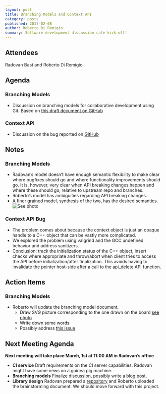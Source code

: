```yaml
---
layout: post
title: Branching Models and Context API
category: posts
published: 2017-02-08
author: Roberto Di Remigio
summary: Software development discussion cafè kick-off!
---
```


## Attendees

Radovan Bast and Roberto Di Remigio

## Agenda

### Branching Models

* Discussion on branching models for collaborative development using Git. Based
  on [this draft document on
  GitHub](https://github.com/robertodr/branching-model-discussion)

### Context API

* Discussion on the bug reported on [GitHub](https://github.com/bast/context-api-example/issues/1)

## Notes

### Branching Models

* Radovan’s model doesn’t have enough semantic flexibility to make clear where
  bugfixes should go and where functionality improvements should go. It is,
  however, very clear when API breaking changes happen and where these should
  go, relative to upstream repo and branches.
* Roberto’s model has ambiguities regarding API breaking changes.
* A finer grained model, synthesis of the two, has the desired semantics. ![See
  photo](../images/posts/2017-02-08_branching-model.jpg "Branching model")

### Context API Bug

* The problem comes about because the context object is just an opaque handle
  to a C++ object that can be vastly more complicated.
* We explored the problem using valgrind and the GCC undefined behavior and
  address sanitizers.
* Conclusion: track the initialization status of the C++ object, insert checks
  where appropriate and throw/abort when client tries to access the API before
  initialization/after finalization. This avoids having to invalidate the
  pointer host-side after a call to the api_delete API function.

## Action Items

### Branching Models

* Roberto will update the branching model document.
    - Draw SVG picture corresponding to the one drawn on the board [see
      photo](https://github.com/robertodr/branching-model-discussion/issues/1)
    - Write down some words
    - Possibly address [this issue](https://github.com/robertodr/branching-model-discussion/issues/2)

## Next Meeting Agenda

**Next meeting will take place March, 1st at 11:00 AM in Radovan’s office**

* **CI service** Draft requirements on the CI server capabilities. Radovan
  might have some news on a guinea pig machine.
* **Branching models** Finalize discussion, possibly write a blog post.
* **Library design** Radovan prepared a
  [repository](https://github.com/bast/library-design) and Roberto uploaded the
  brainstorming document. We should move forward with this project.
